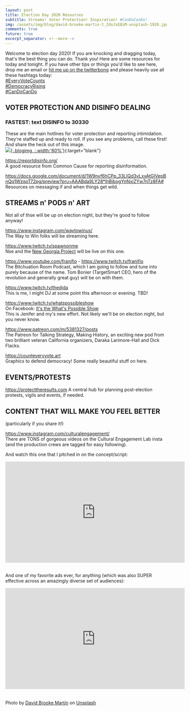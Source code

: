 ```yaml
---
layout: post
title: Election Day 2020 Resources
subtitle: Streams! Voter Protection! Inspiration! #CanDoCanDo!
img: /assets/img/blog/david-brooke-martin-t_ZdxJsE8iM-unsplash-1920.jpg
comments: true
future: true
excerpt_separator: <!--more-->
---
```


Welcome to election day 2020! If you are knocking and dragging today, that's the best thing you can do. Thank you! Here are some resources for today and tonight. If you have other tips or things you'd like to see here, drop me an email or [hit me up on the twitterbong](https://twitter.com/danancona) and please heavily use all these hashtags today:<br/>
[#EveryVoteCounts](https://twitter.com/search?q=%23EveryVoteCounts)<br/>
[#DemocracyRising](https://twitter.com/search?q=%23DemocracyRising)<br/>
[#CanDoCanDo](https://twitter.com/search?q=%23CanDoCanDo)<br/>

<!--more-->

VOTER PROTECTION AND DISINFO DEALING
------------------------------------
<h3>FASTEST: text DISINFO to 30330</h3>


These are the main hotlines for voter protection and reporting intimidation. They're staffed up and ready to roll. If you see any problems, call these first! And share the heck out of this image.<br/>
[![]({{"/assets/img/blog/voterprotection2020.jpg"|absolute_url}}){:.blogimg, :.width:'60%'}](/assets/img/blog/voterprotection2020.jpg){:target="blank"}

https://reportdisinfo.org/<br/>
A good resource from Common Cause for reporting disinformation.

https://docs.google.com/document/d/1W9nvf6hCPp_33LIQd3vLxyAtGlVepBnQq1WzqoT72pg/preview?pru=AAABda9LY28*lhBibogYnNxjZYw7nTz8FA#<br/>
Resources on messaging if and when things get wild.

STREAMS n' PODS n' ART
----------------------
Not all of thse will be up on election night, but they're good to follow anyway!

https://www.instagram.com/waytowinus/<br/>
The Way to Win folks will be streaming here.

https://www.twitch.tv/spawnonme<br/>
Nse and the [New Georgia Project](https://newgeorgiaproject.org) will be live on this one.

https://www.youtube.com/franifio - https://www.twitch.tv/franifio<br/>
The Bitchuation Room Podcast, which I am going to follow and tune into purely because of the name. Tom Bonier (TargetSmart CEO, hero of the revolution and generally great guy) will be on with them.

https://www.twitch.tv/thedjda<br/>
This is me, I might DJ at some point this afternoon or evening. TBD!

https://www.twitch.tv/whatspossibleshow<br/>
On Facebook: [It's the What's Possible Show](https://www.facebook.com/WhatsPossibleShow)<br/>
This is Jenifer and my's new effort. Not likely we'll be on election night, but you never know.

https://www.patreon.com/m/5381327/posts<br/>
The Patreon for Talking Strategy, Making History, an exciting new pod from two brilliant veteran California organizers, Daraka Larimore-Hall and Dick Flacks.

https://counteveryvote.art<br/>
Graphics to defend democracy! Some really beautiful stuff on here.

EVENTS/PROTESTS
---------------
https://protecttheresults.com
A central hub for planning post-election protests, vigils and events, if needed.

CONTENT THAT WILL MAKE YOU FEEL BETTER
--------------------------------------
(particularly if you share it!)

https://www.instagram.com/culturalengagement/<br/>
There are TONS of gorgeous videos on the Cultural Engagement Lab insta (and the production crews are tagged for easy following).

And watch this one that I pitched in on the concept/script:
<div class="video-responsive">
	<iframe width="560" height="315" src="https://www.youtube.com/embed/Td8ptBtXVW4" frameborder="0" allow="accelerometer; autoplay; clipboard-write; encrypted-media; gyroscope; picture-in-picture" allowfullscreen></iframe>
</div>
<br/>

And one of my favorite ads ever, for anything (which was also SUPER effective across an amazingly diverse set of audiences):
<div class="video-responsive">
	<iframe width="560" height="315" src="https://www.youtube.com/embed/LL7VZNUYs2g" frameborder="0" allow="accelerometer; autoplay; clipboard-write; encrypted-media; gyroscope; picture-in-picture" allowfullscreen></iframe>
</div>

<br/>
<br/>
<span>Photo by <a href="https://unsplash.com/@dbmartin00?utm_source=unsplash&amp;utm_medium=referral&amp;utm_content=creditCopyText">David Brooke Martin</a> on <a href="https://unsplash.com/@dbmartin00?utm_source=unsplash&amp;utm_medium=referral&amp;utm_content=creditCopyText">Unsplash</a></span>
